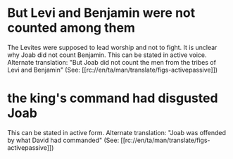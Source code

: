 # But Levi and Benjamin were not counted among them

The Levites were supposed to lead worship and not to fight. It is unclear why Joab did not count Benjamin. This can be stated in active voice. Alternate translation: "But Joab did not count the men from the tribes of Levi and Benjamin" (See: [[rc://en/ta/man/translate/figs-activepassive]])

# the king's command had disgusted Joab

This can be stated in active form. Alternate translation: "Joab was offended by what David had commanded" (See: [[rc://en/ta/man/translate/figs-activepassive]])

